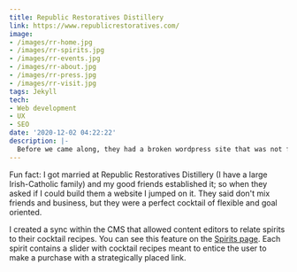 ```yaml
---
title: Republic Restoratives Distillery
link: https://www.republicrestoratives.com/
image:
- /images/rr-home.jpg
- /images/rr-spirits.jpg
- /images/rr-events.jpg
- /images/rr-about.jpg
- /images/rr-press.jpg
- /images/rr-visit.jpg
tags: Jekyll
tech:
- Web development
- UX
- SEO
date: '2020-12-02 04:22:22'
description: |-
  Before we came along, they had a broken wordpress site that was not functional and expensive to host. I created a lightning fast Jekyll site with a CMS that allowed them to keep every aspect of the site up to date with ease. I worked with our designer at eStreet.co to create a functional, minimalist, yet sleek and beautiful website. It's one of my favorite websites and I hope you like it too. 
---
```

Fun fact: I got married at Republic Restoratives Distillery (I have a large Irish-Catholic family) and my good friends established it; so when they asked if I could build them a website I jumped on it. They said don't mix friends and business, but they were a perfect cocktail of flexible and goal oriented. 

I created a sync within the CMS that allowed content editors to relate spirits to their cocktail recipes. You can see this feature on the [Spirits page](https://www.republicrestoratives.com/spirits/). Each spirit contains a slider with cocktail recipes meant to entice the user to make a purchase with a strategically placed link. 